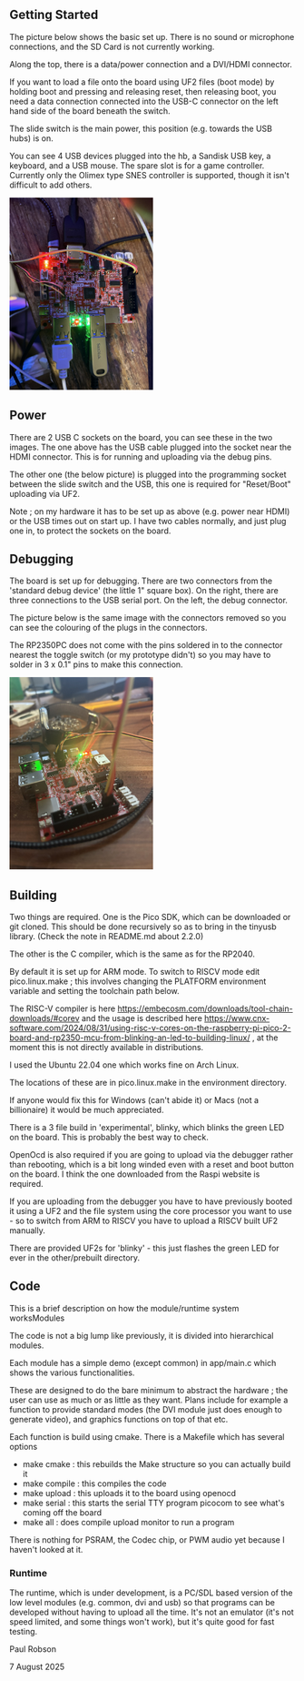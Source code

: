 ## Getting Started

The picture below shows the basic set up. There is no sound or microphone connections, and the SD Card is not currently working. 

Along the top, there is a data/power connection and a DVI/HDMI connector. 

If you want to load a file onto the board using UF2 files (boot mode) by holding boot and pressing and releasing reset, then releasing boot, you need a data connection connected into the USB-C connector on the left hand side of the board beneath the switch.

The slide switch is the main power, this position (e.g. towards the USB hubs) is on.

You can see 4 USB devices plugged into the hb, a Sandisk USB key, a keyboard, and a USB mouse. The spare slot is for a game controller. Currently only the Olimex type SNES controller is supported, though it isn't difficult to add others.



<img src="./assets/wiring.jpg" alt="wiring" style="zoom: 33%;" />

## Power

There are 2 USB C sockets on the board, you can see these in the two images.  The one above has the USB cable plugged into the socket near the HDMI connector. This is for running and uploading via the debug pins.

The other one (the below picture) is plugged into the programming socket between the slide switch and the USB, this one is required for "Reset/Boot" uploading via UF2.

Note ; on my hardware it has to be set up as above (e.g. power near HDMI) or the USB times out  on start up. I have two cables normally, and just plug one in, to protect the sockets on the board.

## Debugging

The board is set up for debugging. There are two connectors from the 'standard debug device' (the little 1" square box). On the right, there are three connections to the USB serial port. On the left, the debug connector. 

The picture below is the same image with the connectors removed so you can see the colouring of the plugs in the connectors.

The RP2350PC does not come with the pins soldered in to the connector nearest the toggle switch (or my prototype didn't) so you may have to solder in 3 x 0.1" pins to make this connection.

<img src="./assets/Connections to RP2350PC.jpg" alt="Connections to RP2350PC" style="zoom: 33%;" />

## Building

Two things are required. One is the Pico SDK, which can be downloaded or git cloned. This should be done recursively so as to bring in the tinyusb library. (Check the note in README.md about 2.2.0)

The other is the C compiler, which is the same as for the RP2040.

By default it is set up for ARM mode. To switch to RISCV mode edit pico.linux.make ; this involves changing the PLATFORM environment variable and setting the toolchain path below.

The RISC-V compiler is here https://embecosm.com/downloads/tool-chain-downloads/#corev and the usage is described here https://www.cnx-software.com/2024/08/31/using-risc-v-cores-on-the-raspberry-pi-pico-2-board-and-rp2350-mcu-from-blinking-an-led-to-building-linux/ , at the moment this is not directly available in distributions.

I used the Ubuntu 22.04 one which works fine on Arch Linux.

The locations of these are in pico.linux.make in the environment directory. 

If anyone would fix this for Windows (can't abide it) or Macs (not a billionaire) it would be much appreciated.

There is a 3 file build in 'experimental', blinky, which blinks the green LED on the board. This is probably the best way to check.

OpenOcd is also required if you are going to upload via the debugger rather than rebooting, which is a bit long winded even with a reset and boot button on the board. I think the one downloaded from the Raspi website is required.  

If you are uploading from the debugger you have to have previously booted it using a UF2 and the file system using the core processor you want to use - so to switch from ARM to RISCV you have to upload a RISCV built UF2 manually. 

There are provided UF2s for 'blinky' - this just flashes the green LED for ever in the other/prebuilt directory.

## Code

This is a brief description on how the module/runtime system worksModules

The code is not a big lump like previously, it is divided into hierarchical modules. 

Each module has a simple demo (except common) in app/main.c which shows the various functionalities.

These are designed to do the bare minimum to abstract the hardware ; the user can use as much or as little as they want. Plans include for example a function to provide standard modes (the DVI module just does enough to generate video), and graphics functions on top of that etc.

Each function is build using cmake. There is a Makefile which has several options 

- make cmake : this rebuilds the Make structure so you can actually build it
- make compile : this compiles the code
- make upload : this uploads it to the board using openocd
- make serial : this starts the serial TTY program picocom to see what's coming off the board
- make all : does compile upload monitor to run a program

There is nothing for PSRAM, the Codec chip, or PWM audio yet because I haven't looked at it.

### Runtime

The runtime, which is under development, is a PC/SDL based version of the low level modules (e.g. common, dvi and usb) so that programs can be developed without having to upload all the time. It's not an emulator (it's not speed limited, and some things won't work), but it's quite good for fast testing.

Paul Robson

7 August 2025